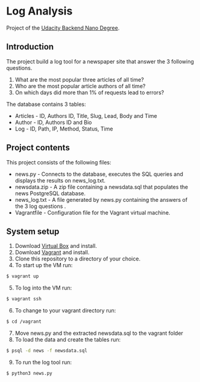 # Log Analysis

Project of the [Udacity Backend Nano Degree](https://eu.udacity.com/course/full-stack-web-developer-nanodegree--nd004).

## Introduction


The project build a log tool for a newspaper site that answer the 3 following questions.

1. What are the most popular three articles of all time?
2. Who are the most popular article authors of all time?
3. On which days did more than 1% of requests lead to errors?

The database contains 3 tables:

- Articles - ID, Authors ID, Title, Slug, Lead, Body and Time
- Author - ID, Authors ID and Bio 
- Log - ID, Path, IP, Method, Status, Time

## Project contents

This project consists of the following files:

- news.py - Connects to the database, executes the SQL queries and displays the results on news_log.txt.
- newsdata.zip - A zip file containing a newsdata.sql that populates the news PostgreSQL database.
- news_log.txt - A file generated by news.py containing the answers of the 3 log questions .
- Vagrantfile - Configuration file for the Vagrant virtual machine.

## System setup

1. Download [Virtual Box](https://www.virtualbox.org/wiki/Download_Old_Builds_5_1) and install.
2. Download [Vagrant](https://www.vagrantup.com/) and install.
3. Clone this repository to a directory of your choice.
4. To start up the VM run:
```bash 
$ vagrant up
```
5. To log into the VM run:
```bash 
$ vagrant ssh
```
6. To change to your vagrant directory run:
```bash 
$ cd /vagrant
```
7. Move news.py and the extracted newsdata.sql to the vagrant folder
8. To load the data and create the tables run:
```bash
$ psql -d news -f newsdata.sql 
```
9. To run the log tool run:
```bash
$ python3 news.py
```